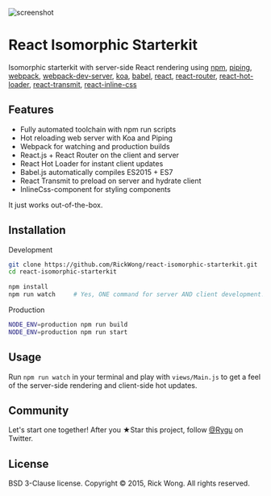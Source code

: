 ![screenshot](https://i.imgur.com/uZSZ5Y4.png?1)

# React Isomorphic Starterkit

Isomorphic starterkit with server-side React rendering using 
[npm](https://www.npmjs.com),
[piping](https://github.com/mdlawson/piping), 
[webpack](https://webpack.github.io/), 
[webpack-dev-server](https://github.com/webpack/webpack-dev-server),
[koa](http://koajs.com),
[babel](http://babeljs.io),
[react](https://facebook.github.io/react),
[react-router](https://github.com/rackt/react-router), 
[react-hot-loader](https://gaearon.github.io/react-hot-loader), 
[react-transmit](https://github.com/RickWong/react-transmit),
[react-inline-css](https://github.com/RickWong/react-inline-css)

## Features

- Fully automated toolchain with npm run scripts
- Hot reloading web server with Koa and Piping
- Webpack for watching and production builds
- React.js + React Router on the client and server
- React Hot Loader for instant client updates
- Babel.js automatically compiles ES2015 + ES7
- React Transmit to preload on server and hydrate client
- InlineCss-component for styling components

It just works out-of-the-box.

## Installation

Development

```bash
git clone https://github.com/RickWong/react-isomorphic-starterkit.git
cd react-isomorphic-starterkit
	
npm install
npm run watch     # Yes, ONE command for server AND client development!
```

Production

```bash
NODE_ENV=production npm run build
NODE_ENV=production npm run start  
```

## Usage

Run `npm run watch` in your terminal and play with `views/Main.js` to get a feel of
the server-side rendering and client-side hot updates.

## Community

Let's start one together! After you ★Star this project, follow [@Rygu](https://twitter.com/rygu)
on Twitter.

## License

BSD 3-Clause license. Copyright © 2015, Rick Wong. All rights reserved.
